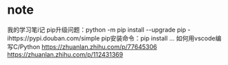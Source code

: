 # note
我的学习笔i记
pip升级问题：python -m pip install --upgrade pip -ihttps://pypi.douban.com/simple
pip安装命令：pip install ...
如何用vscode编写C/Python
https://zhuanlan.zhihu.com/p/77645306
https://zhuanlan.zhihu.com/p/112431369
